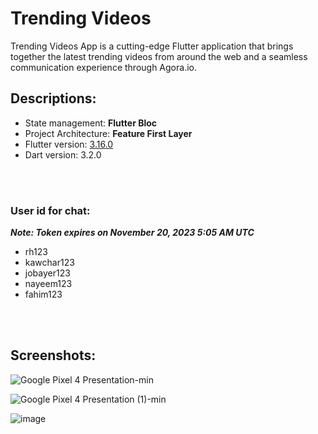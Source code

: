 # Trending Videos

Trending Videos App is a cutting-edge Flutter application that brings together the latest trending videos from around the web and a seamless communication experience through Agora.io.

## Descriptions:

- State management: **Flutter Bloc**
- Project Architecture: **Feature First Layer**
- Flutter version: [3.16.0](https://storage.googleapis.com/flutter_infra_release/releases/stable/windows/flutter_windows_3.16.0-stable.zip)
- Dart version: 3.2.0  

<br><br>

### User id for chat:
***Note: Token expires on November 20, 2023 5:05 AM UTC***

- rh123
- kawchar123
- jobayer123
- nayeem123
- fahim123


<br><br>

## Screenshots:


![Google Pixel 4 Presentation-min](https://github.com/rifathossain82/Trending-Videos/assets/88751768/c1ac33c1-78c1-49ed-ac0c-c9704410fbe8)

![Google Pixel 4 Presentation (1)-min](https://github.com/rifathossain82/Trending-Videos/assets/88751768/8f1a39b9-57ac-4057-9c50-d801260511c0)

![image](https://github.com/rifathossain82/Rifat-s-Dairy/assets/88751768/65872fe1-3431-415e-b6a6-9042b976a2e2)

